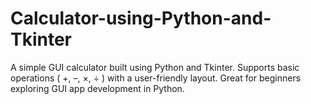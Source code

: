 # Calculator-using-Python-and-Tkinter
A simple GUI calculator built using Python and Tkinter. Supports basic operations ( +, –, ×, ÷ ) with a user-friendly layout. Great for beginners exploring GUI app development in Python.
